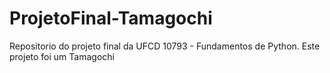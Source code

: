 # ProjetoFinal-Tamagochi
Repositorio do projeto final da UFCD 10793 - Fundamentos de Python. Este projeto foi um Tamagochi
